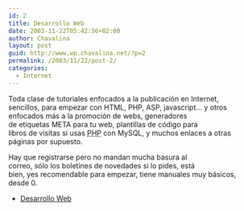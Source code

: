 ```yaml
---
id: 2
title: Desarrollo Web
date: 2003-11-22T05:42:56+02:00
author: Chavalina
layout: post
guid: http://www.wp.chavalina.net/?p=2
permalink: /2003/11/22/post-2/
categories:
  - Internet
---
```

<p align="left">
  Toda clase de tutoriales enfocados a la publicaci&oacute;n en Internet,<br /> sencillos, para empezar con HTML, PHP, ASP, javascript&#8230; y otros<br /> enfocados m&aacute;s a la promoci&oacute;n de webs, generadores<br /> de etiquetas META para tu web, plantillas de c&oacute;digo para<br /> libros de visitas si usas <acronym title="Hypertext PreProcessor">PHP</acronym> con MySQL, y muchos enlaces a otras<br /> p&aacute;ginas por supuesto.
</p>

<p align="left">
  Hay que registrarse pero no mandan mucha basura al<br /> correo, s&oacute;lo los boletines de novedades si lo pides, est&aacute;<br /> bien, yes recomendable para empezar, tiene manuales muy b&aacute;sicos,<br /> desde 0.
</p>

  * <a href="http://www.desarrolloweb.com" target="_blank">Desarrollo Web</a>